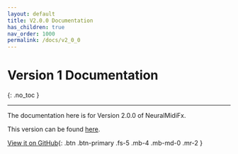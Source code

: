 ```yaml
---
layout: default
title: V2.0.0 Documentation
has_children: true
nav_order: 1000
permalink: /docs/v2_0_0
---
```


# Version 1 Documentation
{: .no_toc }

---

The documentation here is for Version 2.0.0 of NeuralMidiFx.

This version can be found [here](https://github.com/behzadhaki/NeuralMidiFXPlugin/releases/tag/V2.0.0).

[View it on GitHub][repo]{: .btn .btn-primary .fs-5 .mb-4 .mb-md-0 .mr-2 }

[repo]: https://github.com/behzadhaki/NeuralMidiFXPlugin/releases/tag/V2.0.0